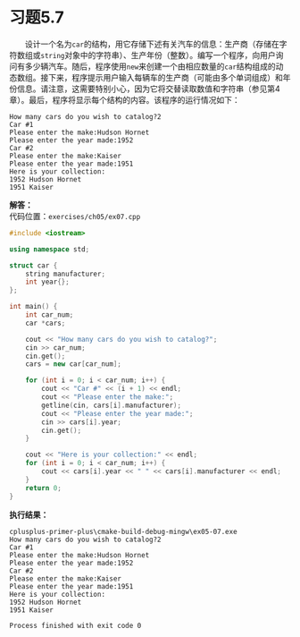 # 习题5.7

&emsp;&emsp;设计一个名为`car`的结构，用它存储下述有关汽车的信息：生产商（存储在字符数组或`string`对象中的字符串）、生产年份（整数）。编写一个程序，向用户询问有多少辆汽车。随后，程序使用`new`来创建一个由相应数量的`car`结构组成的动态数组。接下来，程序提示用户输入每辆车的生产商（可能由多个单词组成）和年份信息。请注意，这需要特别小心，因为它将交替读取数值和字符串（参见第4章）。最后，程序将显示每个结构的内容。该程序的运行情况如下：
```
How many cars do you wish to catalog?2
Car #1
Please enter the make:Hudson Hornet
Please enter the year made:1952
Car #2
Please enter the make:Kaiser
Please enter the year made:1951
Here is your collection:
1952 Hudson Hornet
1951 Kaiser
```

**解答：**  
代码位置：`exercises/ch05/ex07.cpp`
```c++
#include <iostream>

using namespace std;

struct car {
    string manufacturer;
    int year{};
};

int main() {
    int car_num;
    car *cars;

    cout << "How many cars do you wish to catalog?";
    cin >> car_num;
    cin.get();
    cars = new car[car_num];

    for (int i = 0; i < car_num; i++) {
        cout << "Car #" << (i + 1) << endl;
        cout << "Please enter the make:";
        getline(cin, cars[i].manufacturer);
        cout << "Please enter the year made:";
        cin >> cars[i].year;
        cin.get();
    }

    cout << "Here is your collection:" << endl;
    for (int i = 0; i < car_num; i++) {
        cout << cars[i].year << " " << cars[i].manufacturer << endl;
    }
    return 0;
}
```

**执行结果：**  
```
cplusplus-primer-plus\cmake-build-debug-mingw\ex05-07.exe
How many cars do you wish to catalog?2
Car #1
Please enter the make:Hudson Hornet
Please enter the year made:1952
Car #2
Please enter the make:Kaiser
Please enter the year made:1951
Here is your collection:
1952 Hudson Hornet
1951 Kaiser

Process finished with exit code 0
```